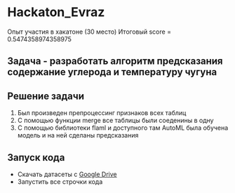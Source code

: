 # Hackaton_Evraz
Опыт участия в хакатоне (30 место)
Итоговый score = 0.5474358974358975
## Задача - разработать алгоритм предсказания содержание углерода и температуру чугуна
## Решение задачи
1) Был произведен препроцессинг признаков всех таблиц
2) С помощью функции merge все таблицы были соеденины в одну
3) С помощью библиотеки flaml и доступного там AutoML была обучена модель и на ней сделаны предсказания
## Запуск кода
 - Скачать датасеты с [Google Drive](https://drive.google.com/drive/folders/1OBWSHYZNl2A_o40Jenh7ujYVsh6d7oBR?usp=sharing)
 - Запустить все строчки кода

